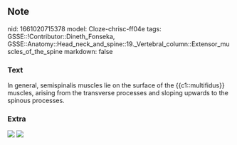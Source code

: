 ## Note
nid: 1661020715378
model: Cloze-chrisc-ff04e
tags: GSSE::!Contributor::Dineth_Fonseka, GSSE::Anatomy::Head_neck_and_spine::19._Vertebral_column::Extensor_muscles_of_the_spine
markdown: false

### Text
<div>
  In general, semispinalis muscles lie on the surface of the
  {{c1::multifidus}} muscles, arising from the transverse processes
  and sloping upwards to the spinous processes.
</div>

### Extra
<img src="b0530399e1e1ff4b32e7dd28936e21c3.gif"> <img src= 
"paste-84c1d0788c5045cd27f3045172fe2b1e79f47cd5.jpg">
